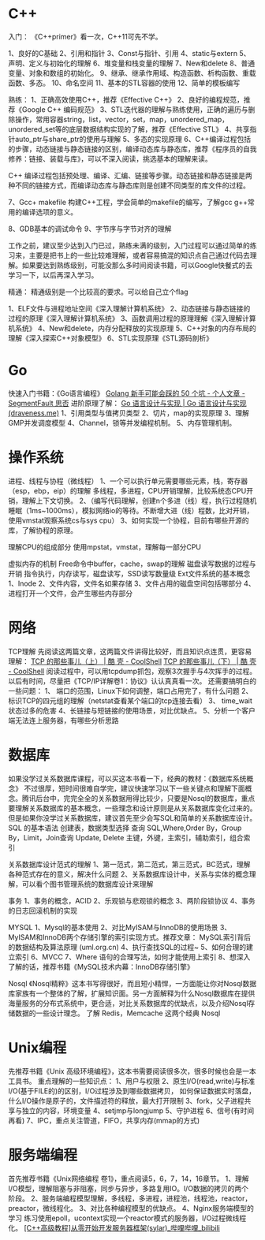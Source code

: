 # C++
入门：
《C++primer》看一次，C++11可先不学。

1、良好的C基础
2、引用和指针
3、Const与指针、引用
4、static与extern
5、声明、定义与初始化的理解
6、堆变量和栈变量的理解
7、New和delete
8、普通变量、对象和数组的初始化。
9、继承、继承作用域、构造函数、析构函数、重载函数、多态。
10、命名空间
11、基本的STL容器的使用
12、简单的模板编写

熟练：
1、正确高效使用C++，推荐《Effective C++》
2、良好的编程规范，推荐《Google C++ 编码规范》
3、STL迭代器的理解与熟练使用，正确的遍历与删除操作，常用容器string，list，vector，set，map，unordered_map，unordered_set等的底层数据结构实现的了解，推荐《Effective STL》
4、共享指针auto_ptr与share_ptr的使用与理解
5、多态的实现原理
6、C++编译过程包括的步骤，动态链接与静态链接的区别，编译动态库与静态库，推荐《程序员的自我修养：链接、装载与库》，可以不深入阅读，挑选基本的理解来读。

C++ 编译过程包括预处理、编译、汇编、链接等步骤。动态链接和静态链接是两种不同的链接方式，而编译动态库与静态库则是创建不同类型的库文件的过程。

7、Gcc+ makefile 构建C++工程，学会简单的makefile的编写，了解gcc g++常用的编译选项的意义。

8、GDB基本的调试命令
9、字节序与字节对齐的理解

工作之前，建议至少达到入门已过，熟练未满的级别，入门过程可以通过简单的练习来，主要是把书上的一些比较难理解，或者容易搞混的知识点自己通过代码去理解。如果要达到熟练级别，可能没那么多时间阅读书籍，可以Google快餐式的去学习一下，以后再深入学习。

精通：
精通级别是一个比较高的要求。可以给自己立个flag

1、ELF文件与进程地址空间《深入理解计算机系统》
2、动态链接与静态链接的过程的原理《深入理解计算机系统》
3、函数调用过程的原理理解《深入理解计算机系统》
4、New和delete，内存分配释放的实现原理
5、C++对象的内存布局的理解《深入探索C++对象模型》
6、STL实现原理《STL源码剖析》

# Go
快速入门书籍：《Go语言编程》
[Golang 新手可能会踩的 50 个坑 - 个人文章 - SegmentFault 思否](https://segmentfault.com/a/1190000013739000)
进阶原理了解：
[Go 语言设计与实现 | Go 语言设计与实现 (draveness.me)](https://draven.co/golang/)
1、引用类型与值拷贝类型
2、切片，map的实现原理
3、理解GMP并发调度模型
4、Channel，锁等并发编程机制。
5、内存管理机制。

# 操作系统
进程、线程与协程（微线程）
1、一个可以执行单元需要哪些元素，栈，寄存器（esp，ebp，eip）的理解
多线程，多进程，CPU开销理解，比较系统态CPU开销，理解上下文切换。
2、（编写代码理解，创建n个多进（线）程，执行过程随机睡眠（1ms~1000ms），模拟网络io的等待。不断增大进（线）程数，比对开销，使用vmstat观察系统cs与sys cpu）
3、如何实现一个协程，目前有哪些开源的库，了解协程的原理。

理解CPU的组成部分
使用mpstat，vmstat，理解每一部分CPU

虚拟内存的机制
Free命令中buffer，cache，swap的理解
磁盘读写数据的过程与开销
指令执行，内存读写，磁盘读写，SSD读写数量级
Ext文件系统的基本概念
1、Inode
2、文件内容，文件名如果存储
3、文件占用的磁盘空间包括哪部分
4、进程打开一个文件，会产生哪些内存部分

# 网络

TCP理解
先阅读这两篇文章，这两篇文件讲得比较好，而且知识点连贯，更容易理解：
[TCP 的那些事儿（上） | 酷 壳 - CoolShell](https://coolshell.cn/articles/11564.html)
[TCP 的那些事儿（下） | 酷 壳 - CoolShell](https://coolshell.cn/articles/11609.html)
阅读过程中，可以用tcpdump抓包，观察3次握手与4次挥手的过程。以后有时间，尽量把《TCP/IP详解卷1：协议》认认真真看一次。
还需要搞明白的一些问题：
1、	端口的范围，Linux下如何调整，端口占用完了，有什么问题
2、	标识TCP的四元组的理解（netstat查看某个端口的tcp连接去看）
3、	time_wait 状态过多的危害
4、长链接与短链接的使用场景，对比优缺点。
5、分析一个客户端无法连上服务器，有哪些分析思路

# 数据库
如果没学过关系数据库课程，可以买这本书看一下，经典的教材：《数据库系统概念》
不过很厚，短时间很难自学完，建议快速学习以下一些关键点和理解下面概念。腾讯后台中，完完全全的关系数据用得比较少，只要是Nosql的数据库，重点要理解关系数据库的基本概念，一些理念和设计原则是从关系数据库变化过来的。但是如果你没学过关系数据库，建议首先至少会写SQL和简单的关系数据库设计。
SQL 的基本语法
创建表，数据类型选择
查询 SQL,Where,Order By，Group By，Limit，Join查询
Update, Delete
主键，外键，主索引，辅助索引，组合索引

关系数据库设计范式的理解
1、第一范式，第二范式，第三范式，BC范式，理解各种范式存在的意义，解决什么问题
2、关系数据库设计中，关系与实体的概念理解，可以看个图书管理系统的数据库设计来理解

事务
1、事务的概念，ACID
2、乐观锁与悲观锁的概念
3、两阶段锁协议
4、事务的日志回滚机制的实现

MYSQL
1、Mysql的基本使用
2、对比MyISAM与InnoDB的使用场景
3、MyISAM和InnoDB两个存储引擎的索引实现方式。推荐文章：
MySQL索引背后的数据结构及算法原理 (uml.org.cn)
4、执行查找SQL的过程~
5、如何合理的建立索引
6、MVCC
7、Where 语句的合理写法，如何才能使用上索引
8、想深入了解的话，推荐书籍《MySQL技术内幕：InnoDB存储引擎》

Nosql
《Nosql精粹》这本书写得很好，而且短小精悍，一方面能让你对Nosql数据库家族有一个整体的了解，扩展知识面。另一方面解释为什么Nosql数据库在提供海量服务的分布式系统中，更合适，对比关系数据库的优缺点，以及介绍Nosql存储数据的一些设计理念。
了解 Redis，Memcache 这两个经典 Nosql

# Unix编程
先推荐书籍《Unix 高级环境编程》，这本书需要阅读很多次，很多时候也会是一本工具书。
重点理解的一些知识点：
1、用户与权限
2、原生I/O(read,write)与标准I/O(基于FILE的)的区别，I/O过程涉及到哪些数据拷贝，
如何保证数据实时落盘，什么I/O操作是原子的，文件描述符的释放，最大打开限制
3、fork，父子进程共享与独立的内容，环境变量
4、setjmp与longjump
5、守护进程
6、信号(有时间再看)
7、IPC，重点关注管道，FIFO，共享内存(mmap的方式)

# 服务端编程
首先推荐书籍《Unix网络编程 卷1》，重点阅读5，6，7，14，16章节。
1、理解I/O模型，理解阻塞与非阻塞，同步与异步，多路复用IO。l/O数据的拷贝的两个
阶段。
2、服务端编程模型理解，多线程，多进程，进程池，线程池，reactor，preactor，微线程化。
3、对比各种编程模型的优缺点。
4、Nginx服务端模型的学习
练习使用epoll，ucontext实现一个reactor模式的服务器，I/O过程微线程化。
[\[C++高级教程\]从零开始开发服务器框架(sylar)_哔哩哔哩_bilibili](https://www.bilibili.com/video/BV184411s7qF/)